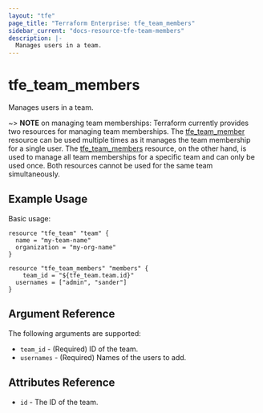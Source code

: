 ```yaml
---
layout: "tfe"
page_title: "Terraform Enterprise: tfe_team_members"
sidebar_current: "docs-resource-tfe-team-members"
description: |-
  Manages users in a team.
---
```


# tfe_team_members

Manages users in a team.

~> **NOTE** on managing team memberships: Terraform currently provides two
resources for managing team memberships. The [tfe_team_member](team_member.html)
resource can be used multiple times as it manages the team membership for a
single user.  The [tfe_team_members](team_members.html) resource, on the other
hand, is used to manage all team memberships for a specific team and can only be
used once. Both resources cannot be used for the same team simultaneously.

## Example Usage

Basic usage:

```hcl
resource "tfe_team" "team" {
  name = "my-team-name"
  organization = "my-org-name"
}

resource "tfe_team_members" "members" {
	team_id = "${tfe_team.team.id}"
  usernames = ["admin", "sander"]
}
```

## Argument Reference

The following arguments are supported:

* `team_id` - (Required) ID of the team.
* `usernames` - (Required) Names of the users to add.

## Attributes Reference

* `id` - The ID of the team.
